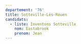 ```yaml
---
departement: '76'
title: Sotteville-Lès-Rouen
candidats:
  - liste: Inventons Sotteville
    nom: Eastabrook
    prenom: Jean
---
```


